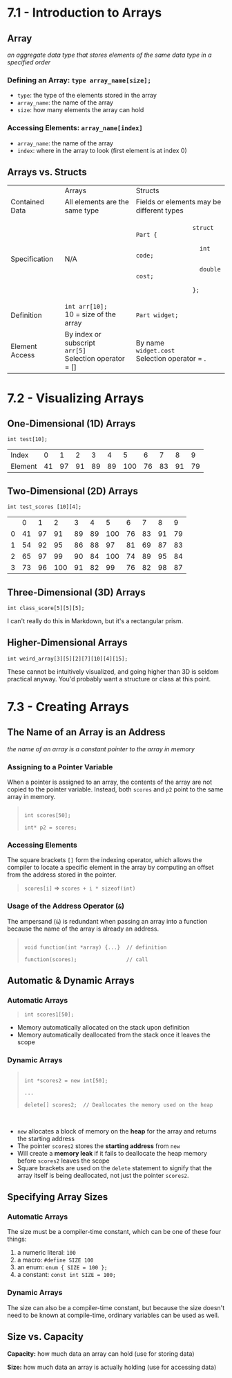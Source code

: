 # 7.1 - Introduction to Arrays

## Array

*an aggregate data type that stores elements of the same data type in a specified order*

### Defining an Array: `type array_name[size];`

- `type`: the type of the elements stored in the array
- `array_name`: the name of the array
- `size`: how many elements the array can hold

### Accessing Elements: `array_name[index]`

- `array_name`: the name of the array
- `index`: where in the array to look (first element is at index 0)

## Arrays vs. Structs

<table>
	<tr>
		<td></td>
		<td>Arrays</td>
		<td>Structs</td>
	</tr>
	<tr>
		<td>Contained Data</td>
		<td>All elements are the same type</td>
		<td>Fields or elements may be different types</td>
	</tr>
	<tr>
		<td>Specification</td>
		<td>N/A</td>
		<td>
			<code>
				struct Part {<br>
				&ensp;&ensp;int code;<br>
				&ensp;&ensp;double cost;<br>
				};
			</code>
		</td>
	</tr>
	<tr>
		<td>Definition</td>
		<td>
			<code>int arr[10];</code>
			<br>
			10 = size of the array
		</td>
		<td><code>Part widget;</code></td>
	</tr>
	<tr>
		<td>Element Access</td>
		<td>
			By index or subscript
			<br>
			<code>arr[5]</code>
			<br>
			Selection operator = []
		</td>
		<td>
			By name
			<br>
			<code>widget.cost</code>
			<br>
			Selection operator = .
		</td>
	</tr>
</table>

# 7.2 - Visualizing Arrays

## One-Dimensional (1D) Arrays

`int test[10];`

<table>
	<tr>
		<td>Index</td>
		<td>0</td>
		<td>1</td>
		<td>2</td>
		<td>3</td>
		<td>4</td>
		<td>5</td>
		<td>6</td>
		<td>7</td>
		<td>8</td>
		<td>9</td>
	</tr>
	<tr>
		<td>Element</td>
		<td>41</td>
		<td>97</td>
		<td>91</td>
		<td>89</td>
		<td>89</td>
		<td>100</td>
		<td>76</td>
		<td>83</td>
		<td>91</td>
		<td>79</td>
	</tr>
</table>

## Two-Dimensional (2D) Arrays

`int test_scores [10][4];`

<table>
	<tr>
		<td></td>
		<td>0</td>
		<td>1</td>
		<td>2</td>
		<td>3</td>
		<td>4</td>
		<td>5</td>
		<td>6</td>
		<td>7</td>
		<td>8</td>
		<td>9</td>
	</tr>
	<tr>
		<td>0</td>
		<td>41</td>
		<td>97</td>
		<td>91</td>
		<td>89</td>
		<td>89</td>
		<td>100</td>
		<td>76</td>
		<td>83</td>
		<td>91</td>
		<td>79</td>
	</tr>
	<tr>
		<td>1</td>
		<td>54</td>
		<td>92</td>
		<td>95</td>
		<td>86</td>
		<td>88</td>
		<td>97</td>
		<td>81</td>
		<td>69</td>
		<td>87</td>
		<td>83</td>
	</tr>
	<tr>
		<td>2</td>
		<td>65</td>
		<td>97</td>
		<td>99</td>
		<td>90</td>
		<td>84</td>
		<td>100</td>
		<td>74</td>
		<td>89</td>
		<td>95</td>
		<td>84</td>
	</tr>
	<tr>
		<td>3</td>
		<td>73</td>
		<td>96</td>
		<td>100</td>
		<td>91</td>
		<td>82</td>
		<td>99</td>
		<td>76</td>
		<td>82</td>
		<td>98</td>
		<td>87</td>
	</tr>
</table>

## Three-Dimensional (3D) Arrays

`int class_score[5][5][5];`

I can't really do this in Markdown, but it's a rectangular prism.

## Higher-Dimensional Arrays

`int weird_array[3][5][2][7][10][4][15];`

These cannot be intuitively visualized, and going higher than 3D is seldom practical anyway. You'd probably want a structure or class at this point.

# 7.3 - Creating Arrays

## The Name of an Array is an Address

*the name of an array is a constant pointer to the array in memory*

### Assigning to a Pointer Variable

When a pointer is assigned to an array, the contents of the array are not copied to the pointer variable. Instead, both `scores` and `p2` point to the same array in memory.

> <code>
> int scores[50];<br>
> int* p2 = scores;
> </code>

### Accessing Elements

The square brackets `[]` form the indexing operator, which allows the compiler to locate a specific element in the array by computing an offset from the address stored in the pointer.

> `scores[i]` => `scores + i * sizeof(int)`

### Usage of the Address Operator (`&`)

The ampersand (`&`) is redundant when passing an array into a function because the name of the array is already an address.

> <code>
> void function(int *array) {...}&ensp;&ensp;// definition<br>
> function(scores);&ensp;&ensp;&ensp;&ensp;&ensp;&ensp;&ensp;&ensp;&ensp;&ensp;&ensp;&ensp;&ensp;&ensp;&ensp;&ensp;// call
> </code>

## Automatic & Dynamic Arrays

### Automatic Arrays

> `int scores1[50];`

- Memory automatically allocated on the stack upon definition
- Memory automatically deallocated from the stack once it leaves the scope

### Dynamic Arrays

> <code>
> int *scores2 = new int[50];<br>
> ...<br>
> delete[] scores2;&ensp;&ensp;// Deallocates the memory used on the heap
> </code>

<br>

- `new` allocates a block of memory on the **heap** for the array and returns the starting address
- The pointer `scores2` stores the **starting address** from `new`
- Will create a **memory leak** if it fails to deallocate the heap memory before `scores2` leaves the scope
- Square brackets are used on the `delete` statement to signify that the array itself is being deallocated, not just the pointer `scores2`.

## Specifying Array Sizes

### Automatic Arrays

The size must be a compiler-time constant, which can be one of these four things:

1. a numeric literal: `100`
2. a macro: `#define SIZE 100`
3. an enum: `enum { SIZE = 100 };`
4. a constant: `const int SIZE = 100;`

### Dynamic Arrays

The size can also be a compiler-time constant, but because the size doesn't need to be known at compile-time, ordinary variables can be used as well.

## Size vs. Capacity

**Capacity:** how much data an array can hold (use for storing data)

**Size:** how much data an array is actually holding (use for accessing data)
